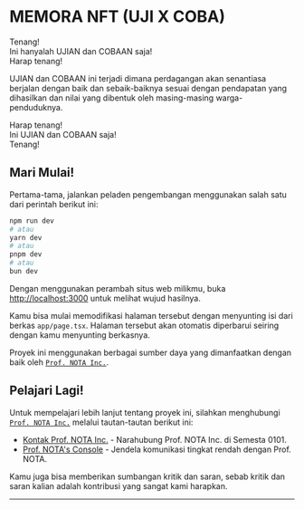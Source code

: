 # MEMORA NFT (UJI X COBA)

Tenang!  
Ini hanyalah UJIAN dan COBAAN saja!  
Harap tenang!

UJIAN dan COBAAN ini terjadi dimana perdagangan akan senantiasa berjalan dengan baik dan sebaik-baiknya sesuai dengan pendapatan yang dihasilkan dan nilai yang dibentuk oleh masing-masing warga-penduduknya.

Harap tenang!  
Ini UJIAN dan COBAAN saja!  
Tenang!

## Mari Mulai!

Pertama-tama, jalankan peladen pengembangan menggunakan salah satu dari perintah berikut ini:

```bash
npm run dev
# atau
yarn dev
# atau
pnpm dev
# atau
bun dev
```

Dengan menggunakan perambah situs web milikmu, buka [http://localhost:3000](http://localhost:3000) untuk melihat wujud hasilnya.

Kamu bisa mulai memodifikasi halaman tersebut dengan menyunting isi dari berkas `app/page.tsx`. Halaman tersebut akan otomatis diperbarui seiring dengan kamu menyunting berkasnya.

Proyek ini menggunakan berbagai sumber daya yang dimanfaatkan dengan baik oleh [`Prof. NOTA Inc.`](https://nota.straight-line.org/profile).

## Pelajari Lagi!

Untuk mempelajari lebih lanjut tentang proyek ini, silahkan menghubungi [`Prof. NOTA Inc.`](https://nota.straight-line.org/profile) melalui tautan-tautan berikut ini:

- [Kontak Prof. NOTA Inc.](https://nota.straight-line.org/contact) - Narahubung Prof. NOTA Inc. di Semesta 0101.
- [Prof. NOTA's Console](https://prompt.straight-line.org/) - Jendela komunikasi tingkat rendah dengan Prof. NOTA.

Kamu juga bisa memberikan sumbangan kritik dan saran, sebab kritik dan saran kalian adalah kontribusi yang sangat kami harapkan.

---